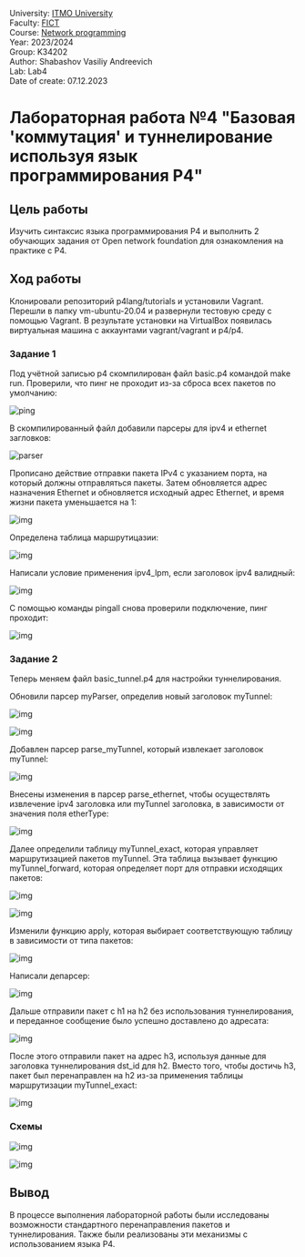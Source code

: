 University: [ITMO University](https://itmo.ru/ru/) \
Faculty: [FICT](https://fict.itmo.ru) \
Course: [Network programming](https://github.com/itmo-ict-faculty/network-programming) \
Year: 2023/2024 \
Group: K34202 \
Author: Shabashov Vasiliy Andreevich \
Lab: Lab4 \
Date of create: 07.12.2023

# Лабораторная работа №4 "Базовая 'коммутация' и туннелирование используя язык программирования P4"

## Цель работы
Изучить синтаксис языка программирования P4 и выполнить 2 обучающих задания от Open network foundation для ознакомления на практике с P4.

## Ход работы
Клонировали репозиторий p4lang/tutorials и установили Vagrant. Перешли в папку vm-ubuntu-20.04 и развернули тестовую среду с помощью Vagrant. В результате установки на VirtualBox появилась виртуальная машина с аккаунтами vagrant/vagrant и p4/p4.

### Задание 1

Под учётной записью p4 скомпилирован файл basic.p4 командой make run. Проверили, что пинг не проходит из-за сброса всех пакетов по умолчанию:

![ping](1.png)

В скомпилированный файл добавили парсеры для ipv4 и ethernet загловков:

![parser](2.png)

Прописано действие отправки пакета IPv4 с указанием порта, на который должны отправляться пакеты. Затем обновляется адрес назначения Ethernet и обновляется исходный адрес Ethernet, и время жизни пакета уменьшается на 1:

![img](3.png)

Определена таблица маршрутицазии:

![img](4.png)

Написали условие применения ipv4_lpm, если заголовок ipv4 валидный:

![img](5.png)

С помощью команды pingall снова проверили подключение, пинг проходит:

![img](6.png)

### Задание 2

Теперь меняем файл basic_tunnel.p4 для настройки туннелирования.

Обновили парсер myParser, определив новый заголовок myTunnel:

![img](7.png)

![img](8.png)

Добавлен парсер parse_myTunnel, который извлекает заголовок myTunnel:

![img](9.png)

Внесены изменения в парсер parse_ethernet, чтобы осуществлять извлечение ipv4 заголовка или myTunnel заголовка, в зависимости от значения поля etherType:

![img](10.png)

Далее определили таблицу myTunnel_exact, которая управляет маршрутизацией пакетов myTunnel. Эта таблица вызывает функцию myTunnel_forward, которая определяет порт для отправки исходящих пакетов:

![img](11.png)

![img](12.png)

Изменили функцию apply, которая выбирает соответствующую таблицу в зависимости от типа пакетов:

![img](13.png)

Написали депарсер:

![img](14.png)

Дальше отправили пакет с h1 на h2 без использования туннелирования, и переданное сообщение было успешно доставлено до адресата:

![img](15.png)

После этого отправили пакет на адрес h3, используя данные для заголовка туннелирования dst_id для h2. Вместо того, чтобы достичь h3, пакет был перенаправлен на h2 из-за применения таблицы маршрутизации myTunnel_exact:

![img](16.png)

### Схемы

![img](17.png)

![img](18.png)

## Вывод
В процессе выполнения лабораторной работы были исследованы возможности стандартного перенаправления пакетов и туннелирования. Также были реализованы эти механизмы с использованием языка P4.
